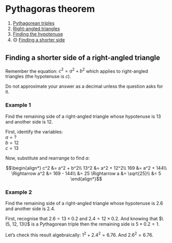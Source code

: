 # Pythagoras theorem

1. [Pythagorean triples](./pythagoras-theorem/pythagorean-triples.md)
2. [Right-angled triangles](./pythagoras-theorem/right-angled-triangles.md)
3. [Finding the hypotenuse](./pythagoras-theorem/finding-the-hypotenuse.md)
4. :yellow_circle: [Finding a shorter side](./pythagoras-theorem/finding-a-shorter-side.md)

## Finding a shorter side of a right-angled triangle

Remember the equation: $c^2 = a^2 + b^2$ which applies to right-angled triangles (the hypotenuse is $c$).

Do not approximate your answer as a decimal unless the question asks for it.

### Example 1

Find the remaining side of a right-angled triangle whose hypotenuse is 13 and another side is 12.

First, identify the variables:\
$a = \textrm{?}$\
$b = 12$\
$c = 13$

Now, substitute and rearrange to find $a$:
```math
\begin{align*}
c^2 &= a^2 + b^2\\
13^2 &= a^2 + 12^2\\
169 &= a^2 + 144\\
\Rightarrow a^2 &= 169 - 144\\
&= 25
\Rightarrow a &= \sqrt{25}\\
&= 5
\end{align*}
```

### Example 2

Find the remaining side of a right-angled triangle whose hypotenuse is 2.6 and another side is 2.4.

First, recognise that $2.6 = 13\times 0.2$ and $2.4 = 12\times 0.2$. And knowing that $\(5, 12, 13\)$ is a Pythagorean triple then the remaining side is $5\times 0.2 = 1$.

Let’s check this result algebraically: $1^2 + 2.4^2 = 6.76$. And $2.6^2 = 6.76$.

